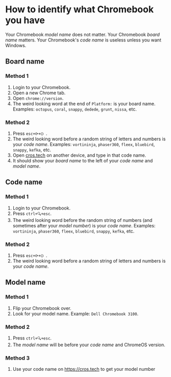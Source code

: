 # How to identify what Chromebook you have
Your Chromebook *model name* does not matter. Your Chromebook *board name* matters. Your Chromebook's *code name* is useless unless you want Windows.

## Board name
### Method 1
1. Login to your Chromebook.
2. Open a new Chrome tab.
3. Open `chrome://version`.
4. The weird looking word at the end of `Platform:` is your board name. Examples: `octopus`, `coral`, `snappy`, `dedede`, `grunt`, `nissa`, etc.

### Method 2
1. Press `esc+⟳+⏻ `. 
2. The weird looking word before a random string of letters and numbers is your *code name*. Examples: `vortininja`, `phaser360`, `fleex`, `bluebird`, `snappy`, `kefka`, etc.
3. Open [cros.tech](https://cros.tech) on another device, and type in that code name.
4. It should show your *board name* to the left of your *code name* and *model name*.

## Code name
### Method 1
1. Login to your Chromebook.
2. Press `ctrl+🔍+esc`.
3. The weird looking word before the random string of numbers (and sometimes after your *model number*) is your *code name*. Examples: `vortininja`, `phaser360`, `fleex`, `bluebird`, `snappy`, `kefka`, etc.

### Method 2
1. Press `esc+⟳+⏻ `. 
2. The weird looking word before a random string of letters and numbers is your *code name*.

## Model name
### Method 1
1. Flip your Chromebook over.
2. Look for your model name. Example: `Dell Chromebook 3100`.

### Method 2
1. Press `ctrl+🔍+esc`. 
2. The *model name* will be before your *code name* and ChromeOS version.

### Method 3
1. Use your code name on https://cros.tech to get your model number
